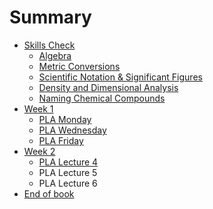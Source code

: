 # Summary

* [Skills Check](README.md)
  * [Algebra](algebra.md)
  * [Metric Conversions](metric-units.md)
  * [Scientific Notation & Significant Figures](scientific-notation-and-significant-figures.md)
  * [Density and Dimensional Analysis](density-and-dimensional-analysis.md)
  * [Naming Chemical Compounds](naming-chemical-compounds.md)
* [Week 1](week-1.md)
  * [PLA Monday](week-1/pla-monday.md)
  * [PLA Wednesday](week-1/pla-wednesday.md)
  * [PLA Friday](week-1/pla-friday.md)
* [Week 2](week-2.md)
  * [PLA Lecture 4](week-2/pla-lecture-4.md)
  * PLA Lecture 5
  * PLA Lecture 6
* [End of book](end-of-book.md)

